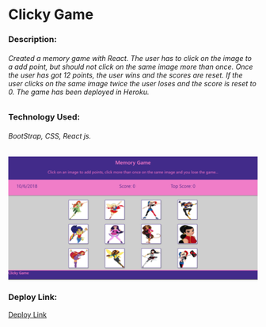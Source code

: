 # Clicky Game

### Description:
###### Created a memory game with React. The user has to click on the image to a add point, but should not click on the same image more than once. Once the user has got 12 points, the user wins and the scores are reset. If the user clicks on the same image twice the user loses and the score is reset to 0.  The game has been deployed in Heroku.

### Technology Used:
###### BootStrap, CSS, React js.

![Game Image](/my-app/src/images/Memory-Game.png)

### Deploy Link:
[Deploy Link](https://powerful-crag-37337.herokuapp.com/.)


